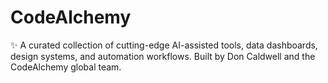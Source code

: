 # CodeAlchemy
✨ A curated collection of cutting-edge AI-assisted tools, data dashboards, design systems, and automation workflows. Built by Don Caldwell and the CodeAlchemy global team.

